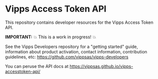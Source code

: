 # Vipps Access Token API

This repository contains developer resources for the Vipps Access Token API.

**IMPORTANT:** 💥 This is a work in progress! 💥

See the Vipps Developers repository for
a "getting started" guide,
information about product activation,
contact information,
contribution guidelines,
etc:
https://github.com/vippsas/vipps-developers  

You can peruse the API docs at https://vippsas.github.io/vipps-accesstoken-api/
